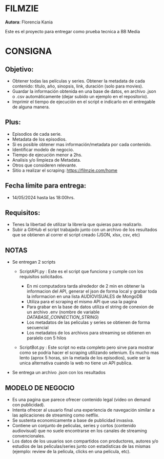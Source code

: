 # FILMZIE

 **Autora**: Florencia Kania

 Este es el proyecto para entregar como prueba tecnica a BB Media

# CONSIGNA

## Objetivo:
 - Obtener todas las películas y series. Obtener la metadata de cada contenido: título, año, sinopsis, link, duración (solo para movies).
 - Guardar la información obtenida en una base de datos, en archivo .json o .csv automáticamente (dejar subido un ejemplo en el repositorio).
 - Imprimir el tiempo de ejecución en el script e indicarlo en el entregable de alguna manera.

## Plus:
 - Episodios de cada serie.
 - Metadata de los episodios.
 - Si es posible obtener mas información/metadata por cada contenido.
 - Identificar modelo de negocio.
 - Tiempo de ejecución menor a 2hs.
 - Analisis y/o limpieza de Metadata.
 - Otros que consideren relevante.
 - Sitio a realizar el scraping: https://filmzie.com/home

## Fecha límite para entrega: 
 - 14/05/2024 hasta las 18:00hrs.

## Requisitos:    
 - Tenes la libertad de utilizar la librería que quieras para realizarlo.
 - Subir a GitHub el script trabajado junto con un archivo de los resultados que se obtienen al correr el script creado (JSON, xlsx, csv, etc)

## NOTAS
 - Se entregan 2 scripts
    - ScriptAPI.py : Este es el script que funciona y cumple con los requisitos solicitados. 
        - En mi computadora tarda alrededor de 2 min en obtener la informacion del API, generar el json de forma local y grabar toda la informacion en una lista AUDIOVISUALES de MongoDB
        - Utiliza para el scraping el mismo API que usa la pagina
        - Para grabar en la base de datos utiliza el string de conexion de un archivo .env (nombre de variable *DATABASE_CONNECTION_STRING*)
        - Los metadatos de las peliculas y series se obtienen de forma secuencial
        - Los metadatos de los archivos para streaming se obtienen en paralelo con 5 hilos

    - ScriptBot.py : Este script no esta completo pero sirve para mostrar como se podria hacer el scraping utilizando selenium. Es mucho mas lento (aprox 5 horas, sin la metada de los episodios), suele ser la unica alternativa cuando la web no tiene un API publica.

 - Se entrega un archivo .json con los resultados

## MODELO DE NEGOCIO
   - Es una pagina que parece ofrecer contenido legal (video on demand con publicidad).
   - Intenta ofrecer al usuario final una experiencia de navegación similar a las aplicaciones de streaming como netflix.
   - Se sustenta economicamente a base de publicidad invasiva.
   - Contiene un conjunto de peliculas, series y cortos (contenido audiovisual) que no suele encontrarse en los canales de streaming convencionales.
   - Los datos de los usuarios son compartidos con productores, autores y/o estudios de las peliculas/series junto con estadisticas de las mismas (ejemplo: review de la pelicula, clicks en una pelicula, etc).



